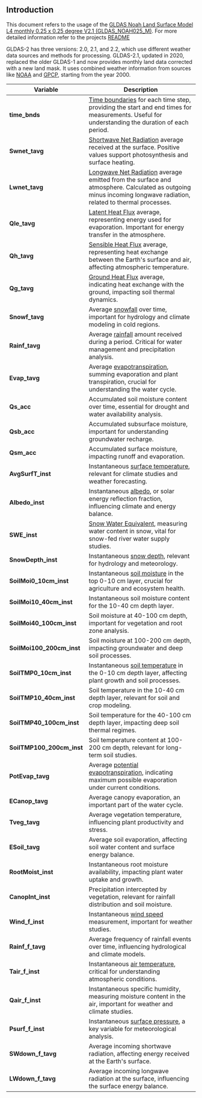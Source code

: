 ## Introduction

This document refers to the usage of the [GLDAS Noah Land Surface Model L4 monthly 0.25 x 0.25 degree V2.1 (GLDAS_NOAH025_M)](https://disc.gsfc.nasa.gov/datasets/GLDAS_NOAH025_M_2.1/summary). For more detailed information refer to the projects [README](https://hydro1.gesdisc.eosdis.nasa.gov/data/GLDAS/GLDAS_NOAH025_M.2.1/doc/README_GLDAS2.pdf)

GLDAS-2 has three versions: 2.0, 2.1, and 2.2, which use different weather data sources and methods for processing. GLDAS-2.1, updated in 2020, replaced the older GLDAS-1 and now provides monthly land data corrected with a new land mask. It uses combined weather information from sources like [NOAA](https://en.wikipedia.org/wiki/National_Oceanic_and_Atmospheric_Administration) and [GPCP](https://en.wikipedia.org/wiki/Global_Precipitation_Climatology_Project), starting from the year 2000.





| **Variable**               | **Description**                                                                                                                                                                                                                                      |
|----------------------------|------------------------------------------------------------------------------------------------------------------------------------------------------------------------------------------------------------------------------------------------------|
| **time_bnds**              | [Time boundaries](https://en.wikipedia.org/wiki/Time_dimension) for each time step, providing the start and end times for measurements. Useful for understanding the duration of each period.                                                        |
| **Swnet_tavg**             | [Shortwave Net Radiation](https://en.wikipedia.org/wiki/Solar_radiation) average received at the surface. Positive values support photosynthesis and surface heating.                                                                                 |
| **Lwnet_tavg**             | [Longwave Net Radiation](https://en.wikipedia.org/wiki/Thermal_radiation) average emitted from the surface and atmosphere. Calculated as outgoing minus incoming longwave radiation, related to thermal processes.                                    |
| **Qle_tavg**               | [Latent Heat Flux](https://en.wikipedia.org/wiki/Latent_heat) average, representing energy used for evaporation. Important for energy transfer in the atmosphere.                                                                                    |
| **Qh_tavg**                | [Sensible Heat Flux](https://en.wikipedia.org/wiki/Sensible_heat) average, representing heat exchange between the Earth's surface and air, affecting atmospheric temperature.                                                                         |
| **Qg_tavg**                | [Ground Heat Flux](https://en.wikipedia.org/wiki/Ground_heat_flux) average, indicating heat exchange with the ground, impacting soil thermal dynamics.                                                                                                |
| **Snowf_tavg**             | Average [snowfall](https://en.wikipedia.org/wiki/Snow) over time, important for hydrology and climate modeling in cold regions.                                                                                                                     |
| **Rainf_tavg**             | Average [rainfall](https://en.wikipedia.org/wiki/Rain) amount received during a period. Critical for water management and precipitation analysis.                                                                                                    |
| **Evap_tavg**              | Average [evapotranspiration](https://en.wikipedia.org/wiki/Evapotranspiration), summing evaporation and plant transpiration, crucial for understanding the water cycle.                                                                               |
| **Qs_acc**                 | Accumulated soil moisture content over time, essential for drought and water availability analysis.                                                                                                                                                |
| **Qsb_acc**                | Accumulated subsurface moisture, important for understanding groundwater recharge.                                                                                                                             |
| **Qsm_acc**                | Accumulated surface moisture, impacting runoff and evaporation.                                                                                                                                                                                     |
| **AvgSurfT_inst**          | Instantaneous [surface temperature](https://en.wikipedia.org/wiki/Temperature), relevant for climate studies and weather forecasting.                                                                                                                 |
| **Albedo_inst**            | Instantaneous [albedo](https://en.wikipedia.org/wiki/Albedo), or solar energy reflection fraction, influencing climate and energy balance.                                                                                                           |
| **SWE_inst**               | [Snow Water Equivalent](https://en.wikipedia.org/wiki/Snow_water_equivalent), measuring water content in snow, vital for snow-fed river water supply studies.                                                                                         |
| **SnowDepth_inst**         | Instantaneous [snow depth](https://en.wikipedia.org/wiki/Snow_depth), relevant for hydrology and meteorology.                                                                                                                                        |
| **SoilMoi0_10cm_inst**     | Instantaneous [soil moisture](https://en.wikipedia.org/wiki/Soil_moisture) in the top 0-10 cm layer, crucial for agriculture and ecosystem health.                                                                                                   |
| **SoilMoi10_40cm_inst**    | Instantaneous soil moisture content for the 10-40 cm depth layer.                                                                                                                                                                                   |
| **SoilMoi40_100cm_inst**   | Soil moisture at 40-100 cm depth, important for vegetation and root zone analysis.                                                                                                                                                                  |
| **SoilMoi100_200cm_inst**  | Soil moisture at 100-200 cm depth, impacting groundwater and deep soil processes.                                                                                                                                                                   |
| **SoilTMP0_10cm_inst**     | Instantaneous [soil temperature](https://en.wikipedia.org/wiki/Soil_temperature) in the 0-10 cm depth layer, affecting plant growth and soil processes.                                                                                              |
| **SoilTMP10_40cm_inst**    | Soil temperature in the 10-40 cm depth layer, relevant for soil and crop modeling.                                                                                                                                                                  |
| **SoilTMP40_100cm_inst**   | Soil temperature for the 40-100 cm depth layer, impacting deep soil thermal regimes.                                                                                                                                                                |
| **SoilTMP100_200cm_inst**  | Soil temperature content at 100-200 cm depth, relevant for long-term soil studies.                                                                                                                                                                  |
| **PotEvap_tavg**           | Average [potential evapotranspiration](https://en.wikipedia.org/wiki/Potential_evapotranspiration), indicating maximum possible evaporation under current conditions.                                                                                  |
| **ECanop_tavg**            | Average canopy evaporation, an important part of the water cycle.                                                                                                                                                                                    |
| **Tveg_tavg**              | Average vegetation temperature, influencing plant productivity and stress.                                                                                                                                                                           |
| **ESoil_tavg**             | Average soil evaporation, affecting soil water content and surface energy balance.                                                                                                                                                                  |
| **RootMoist_inst**         | Instantaneous root moisture availability, impacting plant water uptake and growth.                                                                                                                                                                  |
| **CanopInt_inst**          | Precipitation intercepted by vegetation, relevant for rainfall distribution and soil moisture.                                                                                                                                                       |
| **Wind_f_inst**            | Instantaneous [wind speed](https://en.wikipedia.org/wiki/Wind_speed) measurement, important for weather studies.                                                                                                                                     |
| **Rainf_f_tavg**           | Average frequency of rainfall events over time, influencing hydrological and climate models.                                                                                                                                                        |
| **Tair_f_inst**            | Instantaneous [air temperature](https://en.wikipedia.org/wiki/Temperature), critical for understanding atmospheric conditions.                                                                                                                       |
| **Qair_f_inst**            | Instantaneous specific humidity, measuring moisture content in the air, important for weather and climate studies.                                                                                                                                   |
| **Psurf_f_inst**           | Instantaneous [surface pressure](https://en.wikipedia.org/wiki/Atmospheric_pressure), a key variable for meteorological analysis.                                                                                                                    |
| **SWdown_f_tavg**          | Average incoming shortwave radiation, affecting energy received at the Earth's surface.                                                                                                                                                             |
| **LWdown_f_tavg**          | Average incoming longwave radiation at the surface, influencing the surface energy balance.                                                                                                                                                         |

